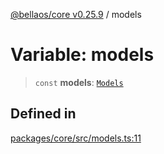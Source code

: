 [@bellaos/core v0.25.9](../index.md) / models

# Variable: models

> `const` **models**: [`Models`](../type-aliases/Models.md)

## Defined in

[packages/core/src/models.ts:11](https://github.com/bellaOS/bella/blob/main/packages/core/src/models.ts#L11)
